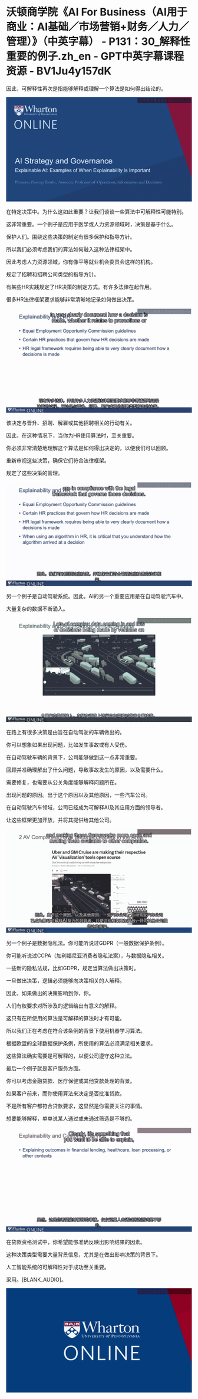 # 沃顿商学院《AI For Business（AI用于商业：AI基础／市场营销+财务／人力／管理）》（中英字幕） - P131：30_解释性重要的例子.zh_en - GPT中英字幕课程资源 - BV1Ju4y157dK

因此，可解释性再次是指能够解释或理解一个算法是如何得出结论的。

![](img/f508e338ab31d54d28cfa1b890e6589b_1.png)

在特定决策中。为什么这如此重要？让我们谈谈一些算法中可解释性可能特别。

这非常重要。一个例子是应用于医学或人力资源领域时，决策是基于什么。

保护人们。围绕这些决策的制定有很多保护和指导方针。

所以我们必须考虑我们的算法如何融入这种法律框架中。

因此考虑人力资源领域，你有像平等就业机会委员会这样的机构。

规定了招聘和招聘公司类型的指导方针。

有某些HR实践规定了HR决策的制定方式。有许多法律在起作用。

很多HR法律框架要求能够非常清晰地记录如何做出决策。

![](img/f508e338ab31d54d28cfa1b890e6589b_3.png)

该决定与晋升、招聘、解雇或其他招聘相关的行动有关。

因此，在这种情况下，当你为HR使用算法时，至关重要。

你必须非常清楚地理解这个算法是如何得出决定的，以便我们可以回顾。

重新审视这些决策，确保它们符合法律框架。

规定了这些决策的管理。

![](img/f508e338ab31d54d28cfa1b890e6589b_5.png)

另一个例子是自动驾驶系统。因此，AI的另一个重要应用是在自动驾驶汽车中。

大量复杂的数据不断涌入。

![](img/f508e338ab31d54d28cfa1b890e6589b_7.png)

在路上有很多决策是由旨在自动驾驶的车辆做出的。

你可以想象如果出现问题，比如发生事故或有人受伤。

在自动驾驶车辆的背景下，公司能够做到这一点非常重要。

回顾并准确理解出了什么问题，导致事故发生的原因，以及需要什么。

需要修复，也需要从公关角度能够解释问题所在。

出现问题的原因。出于这个原因以及其他原因，一些汽车公司。

在自动驾驶汽车领域，公司已经成为可解释AI及其应用方面的领导者。

让这些框架更加开放，并将其提供给其他公司。

![](img/f508e338ab31d54d28cfa1b890e6589b_9.png)

另一个例子是数据隐私法。你可能听说过GDPR（一般数据保护条例）。

你可能听说过CCPA（加利福尼亚消费者隐私法案），与数据隐私相关。

一些新的隐私法规，比如GDPR，规定当算法做出决策时。

一旦做出决策，逻辑必须能够向决策相关的人解释。

因此，如果做出的决策影响到你，你。

人们有权要求对所涉及的逻辑给出有意义的解释。

这只有在所使用的算法是可解释的算法时才有可能。

所以我们正在考虑在符合该条例的背景下使用机器学习算法。

根据欧盟的全球数据保护条例，所使用的算法必须满足相关要求。

这些算法确实需要是可解释的，以便公司遵守这种立法。

最后一个例子就是客户服务方面。

你可以考虑金融贷款、医疗保健或其他贷款处理的背景。

如果客户前来，而你使用算法来决定是否批准贷款。

不是所有客户都符合贷款要求，这显然是你需要关注的事情。

想要能够解释，单单说某人通过或未通过筛选是不够的。

![](img/f508e338ab31d54d28cfa1b890e6589b_11.png)

在贷款资格测试中，你希望能够准确反映出影响结果的因素。

这种决策类型需要大量背景信息，尤其是在做出影响决策的背景下。

人工智能系统的可解释性对于成功至关重要。

采用。[BLANK_AUDIO]。

![](img/f508e338ab31d54d28cfa1b890e6589b_13.png)
